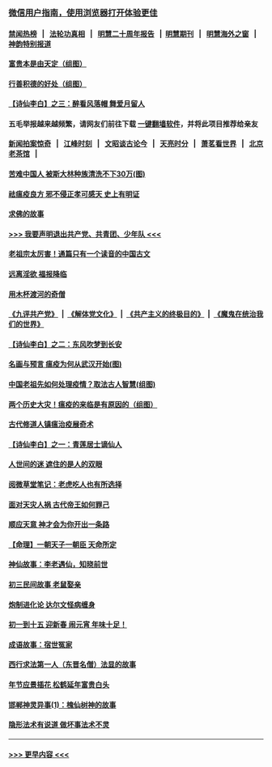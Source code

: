 ### [微信用户指南，使用浏览器打开体验更佳](https://github.com/gfw-breaker/banned-news1/blob/master/indexes/wechat-guide.md?t=0)
#### [禁闻热榜](热点新闻.md?t=0)  &nbsp;&nbsp;|&nbsp;&nbsp; [法轮功真相](https://github.com/gfw-breaker/truth/blob/master/README.md?t=0) &nbsp;&nbsp;|&nbsp;&nbsp; [明慧二十周年报告](https://github.com/gfw-breaker/mh-reports/blob/master/README.md?t=0) &nbsp;&nbsp;|&nbsp;&nbsp;[明慧期刊](https://github.com/gfw-breaker/mh-qikan) &nbsp;&nbsp;|&nbsp;&nbsp; [明慧海外之窗](https://github.com/gfw-breaker/mh-news/blob/master/README.md?t=0) &nbsp;&nbsp;|&nbsp;&nbsp; [神韵特别报道](https://github.com/gfw-breaker/mh-news/blob/master/shenyun.md?t=0)
#### [富贵本是由天定（组图）](../pages/prog647/a102767839.md?t=02040211) 
#### [行善积德的好处（组图）](../pages/prog647/a102767818.md?t=02040211) 
#### [【诗仙李白】之三：醉看风落帽 舞爱月留人](../pages/prog647/a102767267.md?t=02040211) 
#### 五毛举报越来越频繁，请网友们前往下载 [一键翻墙软件](https://github.com/gfw-breaker/ssr-accounts)，并将此项目推荐给亲友
#### [新闻拍案惊奇](https://github.com/gfw-breaker/banned-news1/blob/master/pages/link4.md) &nbsp;&nbsp;|&nbsp;&nbsp; [江峰时刻](https://github.com/gfw-breaker/banned-news1/blob/master/pages/link4.md) &nbsp;&nbsp;|&nbsp;&nbsp; [文昭谈古论今](https://github.com/gfw-breaker/banned-news1/blob/master/pages/link4.md) &nbsp;&nbsp;|&nbsp;&nbsp; [天亮时分](https://github.com/gfw-breaker/banned-news1/blob/master/pages/link4.md) &nbsp;&nbsp;|&nbsp;&nbsp; [萧茗看世界](https://github.com/gfw-breaker/banned-news1/blob/master/pages/link4.md) &nbsp;&nbsp;|&nbsp;&nbsp; [北京老茶馆](https://github.com/gfw-breaker/banned-news1/blob/master/pages/link4.md) &nbsp;&nbsp;|&nbsp;&nbsp; 
#### [苦难中国人 被斯大林种族清洗不下30万(图)](../pages/prog647/a102767355.md?t=02040211) 
#### [祛瘟疫良方 邪不侵正孝可感天 史上有明证](../pages/prog647/a102766434.md?t=02040211) 
#### [求佛的故事](../pages/prog647/a102766422.md?t=02040211) 
#### [>>> 我要声明退出共产党、共青团、少年队 <<<](https://github.com/begood0513/goodnews/blob/master/quit/letter.md) 
#### [老祖宗太厉害！通篇只有一个读音的中国古文](../pages/prog647/a102766206.md?t=02040211) 
#### [远离淫欲 福报降临](../pages/prog647/a102765378.md?t=02040211) 
#### [用木杯渡河的奇僧](../pages/prog647/a102765363.md?t=02040211) 
#### [《九评共产党》](https://github.com/begood0513/9ping.md/blob/master/README.md) &nbsp;|&nbsp; [《解体党文化》](../../../../jtdwh.md/blob/master/README.md)  &nbsp;|&nbsp; [《共产主义的终极目的》](../../../../gczydzjmd.md/blob/master/README.md) &nbsp;|&nbsp; [《魔鬼在统治我们的世界》](../../../../mgztzwmdsj.md/blob/master/README.md) 
#### [【诗仙李白】之二：东风吹梦到长安](../pages/prog647/a102765209.md?t=02040211) 
#### [名画与预言 瘟疫为何从武汉开始(图)](../pages/prog647/a102764474.md?t=02040211) 
#### [中国老祖先如何处理疫情？取法古人智慧(组图)](../pages/prog647/a102764472.md?t=02040211) 
#### [两个历史大灾！瘟疫的来临是有原因的（组图）](../pages/prog647/a102764462.md?t=02040211) 
#### [古代修道人镇瘟治疫展奇术](../pages/prog647/a102764286.md?t=02040211) 
#### [【诗仙李白】之一：青莲居士谪仙人](../pages/prog647/a102764251.md?t=02040211) 
#### [人世间的迷 遮住的是人的双眼](../pages/prog647/a102763589.md?t=02040211) 
#### [阅微草堂笔记：老虎吃人也有所选择](../pages/prog647/a102763565.md?t=02040211) 
#### [面对天灾人祸 古代帝王如何罪己](../pages/prog647/a102762583.md?t=02040211) 
#### [顺应天意 神才会为你开出一条路](../pages/prog647/a102762633.md?t=02040211) 
#### [【命理】一朝天子一朝臣 天命所定](../pages/prog647/a102762621.md?t=02040211) 
#### [神仙故事：李老遇仙，知晓前世](../pages/prog647/a102761966.md?t=02040211) 
#### [初三民间故事 老鼠娶亲](../pages/prog647/a102761805.md?t=02040211) 
#### [炮制进化论 达尔文怪病缠身](../pages/prog647/a102761776.md?t=02040211) 
#### [初一到十五 迎新春 闹元宵 年味十足！](../pages/prog647/a102759846.md?t=02040211) 
#### [成语故事：宿世冤家](../pages/prog647/a102760020.md?t=02040211) 
#### [西行求法第一人（东晋名僧）法显的故事](../pages/prog647/a102760014.md?t=02040211) 
#### [年节应景插花 松鹤延年富贵白头](../pages/prog647/a102759380.md?t=02040211) 
#### [邯郸神灵异事(1)：槐仙树神的故事](../pages/prog647/a102759193.md?t=02040211) 
#### [隐形法术有说道 做坏事法术不灵](../pages/prog647/a102759184.md?t=02040211) 

----
#### [ >>> 更早内容 <<< ](../indexes/prog647-earlier.md)
